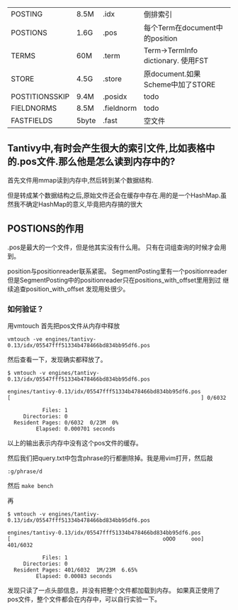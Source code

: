 |                |       |            |                                    |
| -------------- | ----- | ---------- | ---------------------------------- |
| POSTING        | 8.5M  | .idx       | 倒排索引                           |
| POSTIONS       | 1.6G  | .pos       | 每个Term在document中的position     |
| TERMS          | 60M   | .term      | Term->TermInfo dictionary. 使用FST |
| STORE          | 4.5G  | .store     | 原document.如果Scheme中加了STORE   |
| POSTITIONSSKIP | 9.4M  | .posidx    | todo                               |
| FIELDNORMS     | 8.5M  | .fieldnorm | todo                               |
| FASTFIELDS     | 5byte | .fast      | 空文件                             |



## Tantivy中,有时会产生很大的索引文件,比如表格中的.pos文件.那么他是怎么读到内存中的?

首先文件用mmap读到内存中,然后转到某个数据结构.

但是转成某个数据结构之后,原始文件还会在缓存中存在.用的是一个HashMap.虽然我不确定HashMap的意义,毕竟把内存搞的很大


## POSTIONS的作用
.pos是最大的一个文件，但是他其实没有什么用。
只有在词组查询的时候才会用到。

position与positionreader联系紧密。
SegmentPosting里有一个positionreader
但是SegmentPosting中的positionreader只在positions_with_offset里用到过
继续追查position_with_offset 发现用处很少。

### 如何验证？
用vmtouch
首先把pos文件从内存中释放
```
vmtouch -ve engines/tantivy-0.13/idx/05547fff51334b478466bd834bb95df6.pos
```

然后查看一下，发现确实都释放了。
```
$ vmtouch -v engines/tantivy-0.13/idx/05547fff51334b478466bd834bb95df6.pos

engines/tantivy-0.13/idx/05547fff51334b478466bd834bb95df6.pos
[                                                            ] 0/6032

           Files: 1
     Directories: 0
  Resident Pages: 0/6032  0/23M  0%
         Elapsed: 0.000701 seconds

```
以上的输出表示内存中没有这个pos文件的缓存。

然后我们把query.txt中包含phrase的行都删除掉。我是用vim打开，然后敲
```
:g/phrase/d
```

然后 `make bench`

再 
```
$ vmtouch -v engines/tantivy-0.13/idx/05547fff51334b478466bd834bb95df6.pos

engines/tantivy-0.13/idx/05547fff51334b478466bd834bb95df6.pos
[                                                oOOO     ooo] 401/6032

           Files: 1
     Directories: 0
  Resident Pages: 401/6032  1M/23M  6.65%
         Elapsed: 0.00083 seconds

```

发现只读了一点头部信息，并没有把整个文件都加载到内存。
如果真正使用了pos文件，整个文件都会在内存中，可以自行实验一下。

